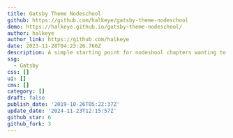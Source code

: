 ```yaml
---
title: Gatsby Theme Nodeschool
github: https://github.com/halkeye/gatsby-theme-nodeschool
demo: https://halkeye.github.io/gatsby-theme-nodeschool/
author: halkeye
author_link: https://github.com/halkeye
date: 2023-11-28T04:23:26.766Z
description: A simple starting point for nodeshool chapters wanting to have gatsby
ssg:
  - Gatsby
css: []
ui: []
cms: []
category: []
draft: false
publish_date: '2019-10-26T05:22:37Z'
update_date: '2024-11-23T12:15:57Z'
github_star: 6
github_fork: 3
---
```


